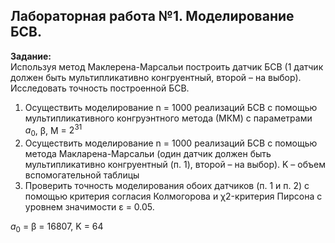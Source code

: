 ## Лабораторная работа №1. Моделирование БСВ.


**Задание:**\
Используя метод Маклерена-Марсальи построить датчик БСВ (1 датчик должен быть мультипликативно конгруентный, второй – на выбор). Исследовать точность построенной БСВ.

1) Осуществить моделирование n = 1000 реализаций БСВ с помощью мультипликативного конгруэнтного метода (МКМ) с параметрами $a_0$, β, M = $2^{31}$
2) Осуществить моделирование n = 1000 реализаций БСВ с помощью метода Макларена-Марсальи (один датчик должен быть мультипликативно конгруентный (п. 1), второй – на выбор).
K – объем вспомогательной таблицы
3) Проверить точность моделирования обоих датчиков (п. 1 и п. 2) с помощью критерия согласия Колмогорова и χ2-критерия Пирсона с уровнем значимости ε = 0.05.

$a_0$ = β = 16807, K = 64
